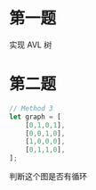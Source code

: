 # 第一题
实现 AVL 树

# 第二题
```js
// Method 3
let graph = [
    [0,1,0,1],
    [0,0,1,0],
    [1,0,0,0],
    [0,1,1,0],
];
```
判断这个图是否有循环
